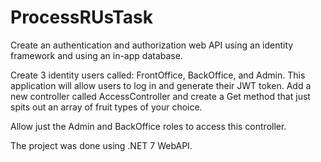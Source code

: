 # ProcessRUsTask

Create an authentication and authorization web API using an identity framework and using an in-app database.

Create 3 identity users called: FrontOffice, BackOffice, and Admin. This application will allow users to log in and generate their JWT token. Add a new controller called AccessController and create a Get method that just spits out an array of fruit types of your choice.

Allow just the Admin and BackOffice roles to access this controller.

The project was done using .NET 7 WebAPI.
